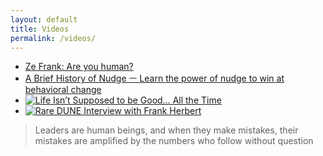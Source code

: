 ```yaml
---
layout: default
title: Videos
permalink: /videos/
---
```

+ [Ze Frank: Are you human?](https://youtu.be/ccIt-qRQBoI)
+ [A Brief History of Nudge ㅡ Learn the power of nudge to win at behavioral change](https://www.youtube.com/watch?v=jVTg3ZsNTTY)
+ [![Life Isn’t Supposed to be Good… All the Time](https://img.youtube.com/vi/5oy9LWrRPIo/0.jpg)](https://youtu.be/5oy9LWrRPIo)
+ [![Rare DUNE Interview with Frank Herbert](https://img.youtube.com/vi/pZGJ3pGEuas/0.jpg)](https://www.youtube.com/watch?v=pZGJ3pGEuas)
> Leaders are human beings, and when they make mistakes, their mistakes are amplified by the numbers who follow without question